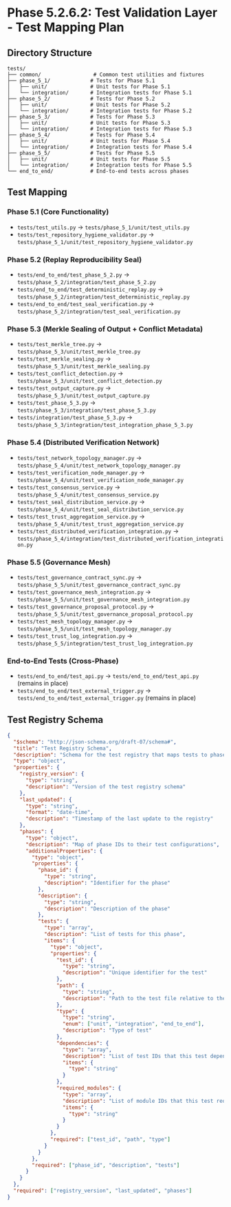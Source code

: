 # Phase 5.2.6.2: Test Validation Layer - Test Mapping Plan

## Directory Structure
```
tests/
├── common/                 # Common test utilities and fixtures
├── phase_5_1/             # Tests for Phase 5.1
│   ├── unit/              # Unit tests for Phase 5.1
│   └── integration/       # Integration tests for Phase 5.1
├── phase_5_2/             # Tests for Phase 5.2
│   ├── unit/              # Unit tests for Phase 5.2
│   └── integration/       # Integration tests for Phase 5.2
├── phase_5_3/             # Tests for Phase 5.3
│   ├── unit/              # Unit tests for Phase 5.3
│   └── integration/       # Integration tests for Phase 5.3
├── phase_5_4/             # Tests for Phase 5.4
│   ├── unit/              # Unit tests for Phase 5.4
│   └── integration/       # Integration tests for Phase 5.4
├── phase_5_5/             # Tests for Phase 5.5
│   ├── unit/              # Unit tests for Phase 5.5
│   └── integration/       # Integration tests for Phase 5.5
└── end_to_end/            # End-to-end tests across phases
```

## Test Mapping

### Phase 5.1 (Core Functionality)
- `tests/test_utils.py` → `tests/phase_5_1/unit/test_utils.py`
- `tests/test_repository_hygiene_validator.py` → `tests/phase_5_1/unit/test_repository_hygiene_validator.py`

### Phase 5.2 (Replay Reproducibility Seal)
- `tests/end_to_end/test_phase_5_2.py` → `tests/phase_5_2/integration/test_phase_5_2.py`
- `tests/end_to_end/test_deterministic_replay.py` → `tests/phase_5_2/integration/test_deterministic_replay.py`
- `tests/end_to_end/test_seal_verification.py` → `tests/phase_5_2/integration/test_seal_verification.py`

### Phase 5.3 (Merkle Sealing of Output + Conflict Metadata)
- `tests/test_merkle_tree.py` → `tests/phase_5_3/unit/test_merkle_tree.py`
- `tests/test_merkle_sealing.py` → `tests/phase_5_3/unit/test_merkle_sealing.py`
- `tests/test_conflict_detection.py` → `tests/phase_5_3/unit/test_conflict_detection.py`
- `tests/test_output_capture.py` → `tests/phase_5_3/unit/test_output_capture.py`
- `tests/test_phase_5_3.py` → `tests/phase_5_3/integration/test_phase_5_3.py`
- `tests/integration/test_phase_5_3.py` → `tests/phase_5_3/integration/test_integration_phase_5_3.py`

### Phase 5.4 (Distributed Verification Network)
- `tests/test_network_topology_manager.py` → `tests/phase_5_4/unit/test_network_topology_manager.py`
- `tests/test_verification_node_manager.py` → `tests/phase_5_4/unit/test_verification_node_manager.py`
- `tests/test_consensus_service.py` → `tests/phase_5_4/unit/test_consensus_service.py`
- `tests/test_seal_distribution_service.py` → `tests/phase_5_4/unit/test_seal_distribution_service.py`
- `tests/test_trust_aggregation_service.py` → `tests/phase_5_4/unit/test_trust_aggregation_service.py`
- `tests/test_distributed_verification_integration.py` → `tests/phase_5_4/integration/test_distributed_verification_integration.py`

### Phase 5.5 (Governance Mesh)
- `tests/test_governance_contract_sync.py` → `tests/phase_5_5/unit/test_governance_contract_sync.py`
- `tests/test_governance_mesh_integration.py` → `tests/phase_5_5/unit/test_governance_mesh_integration.py`
- `tests/test_governance_proposal_protocol.py` → `tests/phase_5_5/unit/test_governance_proposal_protocol.py`
- `tests/test_mesh_topology_manager.py` → `tests/phase_5_5/unit/test_mesh_topology_manager.py`
- `tests/test_trust_log_integration.py` → `tests/phase_5_5/integration/test_trust_log_integration.py`

### End-to-End Tests (Cross-Phase)
- `tests/end_to_end/test_api.py` → `tests/end_to_end/test_api.py` (remains in place)
- `tests/end_to_end/test_external_trigger.py` → `tests/end_to_end/test_external_trigger.py` (remains in place)

## Test Registry Schema
```json
{
  "$schema": "http://json-schema.org/draft-07/schema#",
  "title": "Test Registry Schema",
  "description": "Schema for the test registry that maps tests to phases and dependencies",
  "type": "object",
  "properties": {
    "registry_version": {
      "type": "string",
      "description": "Version of the test registry schema"
    },
    "last_updated": {
      "type": "string",
      "format": "date-time",
      "description": "Timestamp of the last update to the registry"
    },
    "phases": {
      "type": "object",
      "description": "Map of phase IDs to their test configurations",
      "additionalProperties": {
        "type": "object",
        "properties": {
          "phase_id": {
            "type": "string",
            "description": "Identifier for the phase"
          },
          "description": {
            "type": "string",
            "description": "Description of the phase"
          },
          "tests": {
            "type": "array",
            "description": "List of tests for this phase",
            "items": {
              "type": "object",
              "properties": {
                "test_id": {
                  "type": "string",
                  "description": "Unique identifier for the test"
                },
                "path": {
                  "type": "string",
                  "description": "Path to the test file relative to the repository root"
                },
                "type": {
                  "type": "string",
                  "enum": ["unit", "integration", "end_to_end"],
                  "description": "Type of test"
                },
                "dependencies": {
                  "type": "array",
                  "description": "List of test IDs that this test depends on",
                  "items": {
                    "type": "string"
                  }
                },
                "required_modules": {
                  "type": "array",
                  "description": "List of module IDs that this test requires",
                  "items": {
                    "type": "string"
                  }
                }
              },
              "required": ["test_id", "path", "type"]
            }
          }
        },
        "required": ["phase_id", "description", "tests"]
      }
    }
  },
  "required": ["registry_version", "last_updated", "phases"]
}
```

